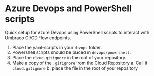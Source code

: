 # Azure Devops and PowerShell scripts
Quick setup for Azure Devops using PowerShell scripts to interact with Umbraco CI/CD Flow endpoints.

1. Place the yaml-scripts in your `devops` folder.
2. Powershell scripts should be placed in `devops/powershell`.
3. Place the `cloud.gitignore` in the root of your repository.
4. Make a copy of the `.gitignore` from the Cloud Repository
    a. Call it `cloud.gitignore`
    b. place the file in the root of your repository 
